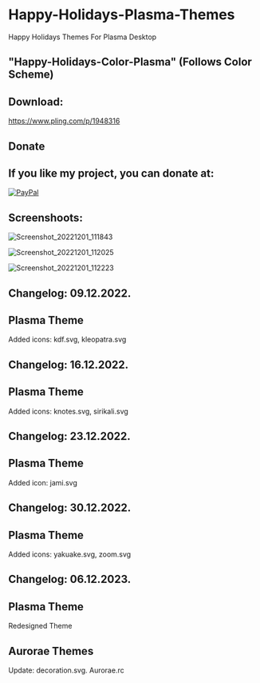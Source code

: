 # Happy-Holidays-Plasma-Themes
Happy Holidays Themes For Plasma Desktop 

"Happy-Holidays-Color-Plasma" (Follows Color Scheme)
-----------------------------------------------------

Download: 
--------

https://www.pling.com/p/1948316


<html>
  <head>
    <meta charset="utf-8" />
  </head>
  <body>
    <h2>Donate</h2>
    <h2>If you like my project, you can donate at:</h2>
    <a href="https://www.paypal.com/paypalme/VesnaLazic">
    <img src="PayPal.png" alt="PayPal" />
    </a>
  </body>
</html>

Screenshoots:
-------------

![Screenshot_20221201_111843](https://user-images.githubusercontent.com/45247573/205270683-59dd43e5-5a11-4aec-a9e8-ea6673875ab5.png)


![Screenshot_20221201_112025](https://user-images.githubusercontent.com/45247573/205270734-107dc629-0dad-40f1-9849-25b0c9d15d56.png)


![Screenshot_20221201_112223](https://user-images.githubusercontent.com/45247573/205270773-9aeb1565-047b-4bf7-808a-234d574102ec.png)


Changelog: 09.12.2022.
-----------------------

Plasma Theme
------------

Added icons: kdf.svg, kleopatra.svg

Changelog: 16.12.2022.
-----------------------

Plasma Theme
------------

Added icons: knotes.svg, sirikali.svg

Changelog: 23.12.2022.
-----------------------

Plasma Theme
------------

Added icon: jami.svg

Changelog: 30.12.2022.
-----------------------

Plasma Theme
------------

Added icons:  yakuake.svg, zoom.svg


Changelog: 06.12.2023.
-----------------------

Plasma Theme
------------

Redesigned Theme

Aurorae Themes
---------------

Update: decoration.svg. Aurorae.rc
